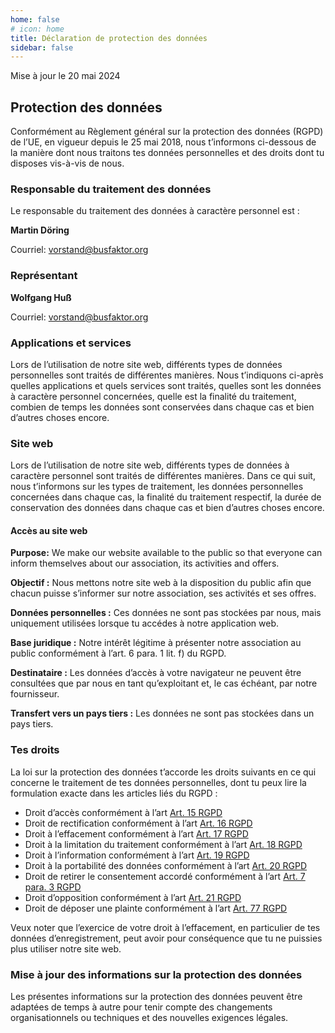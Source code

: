 ```yaml
---
home: false
# icon: home
title: Déclaration de protection des données
sidebar: false
---
```


Mise à jour le 20 mai 2024

## Protection des données

Conformément au Règlement général sur la protection des données (RGPD) de l’UE, en vigueur depuis le 25 mai 2018, nous t’informons ci-dessous de la manière dont nous traitons tes données personnelles et des droits dont tu disposes vis-à-vis de nous.

### Responsable du traitement des données

Le responsable du traitement des données à caractère personnel est :

<!-- markdownlint-disable-next-line no-emphasis-as-heading -->
**Martin Döring**

Courriel: <vorstand@busfaktor.org>

### Représentant

<!-- markdownlint-disable-next-line no-emphasis-as-heading -->
**Wolfgang Huß**

Courriel: <vorstand@busfaktor.org>

### Applications et services

Lors de l’utilisation de notre site web, différents types de données personnelles sont traités de différentes manières. Nous t’indiquons ci-après quelles applications et quels services sont traités, quelles sont les données à caractère personnel concernées, quelle est la finalité du traitement, combien de temps les données sont conservées dans chaque cas et bien d’autres choses encore.

### Site web

Lors de l’utilisation de notre site web, différents types de données à caractère personnel sont traités de différentes manières. Dans ce qui suit, nous t’informons sur les types de traitement, les données personnelles concernées dans chaque cas, la finalité du traitement respectif, la durée de conservation des données dans chaque cas et bien d’autres choses encore.

#### Accès au site web

**Purpose:** We make our website available to the public so that everyone can inform themselves about our association, its activities and offers.

**Objectif :** Nous mettons notre site web à la disposition du public afin que chacun puisse s’informer sur notre association, ses activités et ses offres.

**Données personnelles :** Ces données ne sont pas stockées par nous, mais uniquement utilisées lorsque tu accédes à notre application web.

**Base juridique :** Notre intérêt légitime à présenter notre association au public conformément à l’art. 6 para. 1 lit. f) du RGPD.

**Destinataire :** Les données d’accès à votre navigateur ne peuvent être consultées que par nous en tant qu’exploitant et, le cas échéant, par notre fournisseur.

**Transfert vers un pays tiers :** Les données ne sont pas stockées dans un pays tiers.

<!-- #### Session Cookies

**Purpose:** We use a cookie for navigation on our website

**Personal Data:** A session cookie, starting with busfaktor

**Storage Period:** Half an hour after the last access

**Legal Basis:** Our legitimate interest to present our association publicly, according to art. 6 paragraph 1 lit. f) GDPR.

**Recipient:** Only you, saved in your browser

**Forwarding to Third Parties:** None

**Third Country Transfer:** None -->

### Tes droits

La loi sur la protection des données t’accorde les droits suivants en ce qui concerne le traitement de tes données personnelles, dont tu peux lire la formulation exacte dans les articles liés du RGPD :

- Droit d’accès conformément à l’art [Art. 15 RGPD](https://eur-lex.europa.eu/legal-content/FR/TXT/HTML/?uri=CELEX:02016R0679-20160504#tocId22)
- Droit de rectification conformément à l’art [Art. 16 RGPD](https://eur-lex.europa.eu/legal-content/FR/TXT/HTML/?uri=CELEX:02016R0679-20160504#tocId24)
- Droit à l’effacement conformément à l’art [Art. 17 RGPD](https://eur-lex.europa.eu/legal-content/FR/TXT/HTML/?uri=CELEX:02016R0679-20160504#tocId25)
- Droit à la limitation du traitement conformément à l’art [Art. 18 RGPD](https://eur-lex.europa.eu/legal-content/FR/TXT/HTML/?uri=CELEX:02016R0679-20160504#tocId26)
- Droit à l’information conformément à l’art [Art. 19 RGPD](https://eur-lex.europa.eu/legal-content/FR/TXT/HTML/?uri=CELEX:02016R0679-20160504#tocId27)
- Droit à la portabilité des données conformément à l’art [Art. 20 RGPD](https://eur-lex.europa.eu/legal-content/FR/TXT/HTML/?uri=CELEX:02016R0679-20160504#tocId28)
- Droit de retirer le consentement accordé conformément à l’art [Art. 7 para. 3 RGPD](https://eur-lex.europa.eu/legal-content/FR/TXT/HTML/?uri=CELEX:02016R0679-20160504#tocId11)
- Droit d’opposition conformément à l’art [Art. 21 RGPD](https://eur-lex.europa.eu/legal-content/FR/TXT/HTML/?uri=CELEX:02016R0679-20160504#tocId30)
- Droit de déposer une plainte conformément à l’art [Art. 77 RGPD](https://eur-lex.europa.eu/legal-content/FR/TXT/HTML/?uri=CELEX:02016R0679-20160504#tocId102)

Veux noter que l’exercice de votre droit à l’effacement, en particulier de tes données d’enregistrement, peut avoir pour conséquence que tu ne puissies plus utiliser notre site web.

### Mise à jour des informations sur la protection des données

Les présentes informations sur la protection des données peuvent être adaptées de temps à autre pour tenir compte des changements organisationnels ou techniques et des nouvelles exigences légales.
